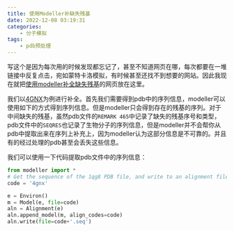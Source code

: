 ```yaml
---
title: 使用Modeller补缺失残基
date: 2022-12-08 03:19:31
categories:
    - 分子模拟
tags:
    - pdb预处理
---
```

写这个是因为每次用的时候发现都忘记了，甚至不知道网页在哪，每次都要在一堆链接中反复点击，宛如蒙特卡洛模拟，有时候甚至还找不到想要的网站。因此我现在就把[使用modeller补全缺失残基](https://salilab.org/modeller/wiki/Missing_residues)的网页放在这里。  

我们以[4GNX](https://files.rcsb.org/download/4GNX.pdb)为例进行补全。首先我们需要得到pdb中的序列信息，modeller可以使用如下的方式得到序列信息。但是modeller只会得到存在的残基的序列。对于中间缺失的残基，虽然pdb文件的`REMARK 465`中记录了缺失的残基序号和类型，pdb文件中的`SEQRES`也记录了生物分子的序列信息，但是modeller并不会帮你从pdb中提取出来在序列上补充上，因为modeller认为这部分信息是不可靠的。并且有的经过处理的pdb甚至会丢失这些信息。  

我们可以使用一下代码提取pdb文件中的序列信息：
```python
from modeller import *
# Get the sequence of the 1qg8 PDB file, and write to an alignment file
code = '4gnx'

e = Environ()
m = Model(e, file=code)
aln = Alignment(e)
aln.append_model(m, align_codes=code)
aln.write(file=code+'.seq')
```
